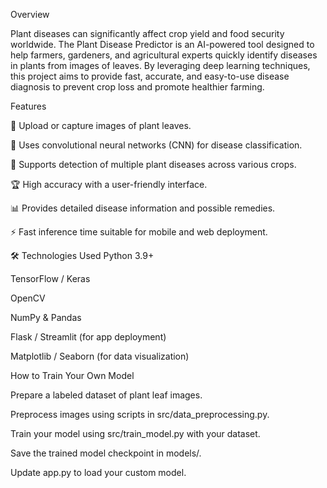 Overview

Plant diseases can significantly affect crop yield and food security worldwide. The Plant Disease Predictor is an AI-powered tool designed to help farmers, gardeners, and agricultural experts quickly identify diseases in plants from images of leaves. By leveraging deep learning techniques, this project aims to provide fast, accurate, and easy-to-use disease diagnosis to prevent crop loss and promote healthier farming.


Features

📸 Upload or capture images of plant leaves.

🧠 Uses convolutional neural networks (CNN) for disease classification.

🌱 Supports detection of multiple plant diseases across various crops.

🏆 High accuracy with a user-friendly interface.

📊 Provides detailed disease information and possible remedies.

⚡ Fast inference time suitable for mobile and web deployment.


🛠️ Technologies Used
Python 3.9+

TensorFlow / Keras

OpenCV

NumPy & Pandas

Flask / Streamlit (for app deployment)

Matplotlib / Seaborn (for data visualization)

How to Train Your Own Model

Prepare a labeled dataset of plant leaf images.

Preprocess images using scripts in src/data_preprocessing.py.

Train your model using src/train_model.py with your dataset.

Save the trained model checkpoint in models/.

Update app.py to load your custom model.

